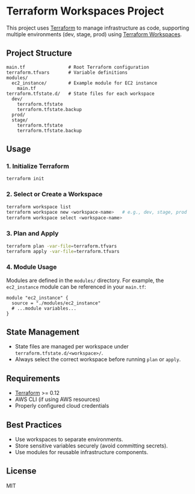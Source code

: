 # Terraform Workspaces Project

This project uses [Terraform](https://www.terraform.io/) to manage infrastructure as code, supporting multiple environments (dev, stage, prod) using [Terraform Workspaces](https://developer.hashicorp.com/terraform/language/state/workspaces).

## Project Structure

```
main.tf                # Root Terraform configuration
terraform.tfvars       # Variable definitions
modules/
  ec2_instance/        # Example module for EC2 instance
    main.tf
terraform.tfstate.d/   # State files for each workspace
  dev/
    terraform.tfstate
    terraform.tfstate.backup
  prod/
  stage/
    terraform.tfstate
    terraform.tfstate.backup
```

## Usage

### 1. Initialize Terraform
```bash
terraform init
```

### 2. Select or Create a Workspace
```bash
terraform workspace list
terraform workspace new <workspace-name>   # e.g., dev, stage, prod
terraform workspace select <workspace-name>
```

### 3. Plan and Apply
```bash
terraform plan -var-file=terraform.tfvars
terraform apply -var-file=terraform.tfvars
```

### 4. Module Usage
Modules are defined in the `modules/` directory. For example, the `ec2_instance` module can be referenced in your `main.tf`:

```
module "ec2_instance" {
  source = "./modules/ec2_instance"
  # ...module variables...
}
```

## State Management
- State files are managed per workspace under `terraform.tfstate.d/<workspace>/`.
- Always select the correct workspace before running `plan` or `apply`.

## Requirements
- [Terraform](https://www.terraform.io/downloads.html) >= 0.12
- AWS CLI (if using AWS resources)
- Properly configured cloud credentials

## Best Practices
- Use workspaces to separate environments.
- Store sensitive variables securely (avoid committing secrets).
- Use modules for reusable infrastructure components.

## License
MIT
